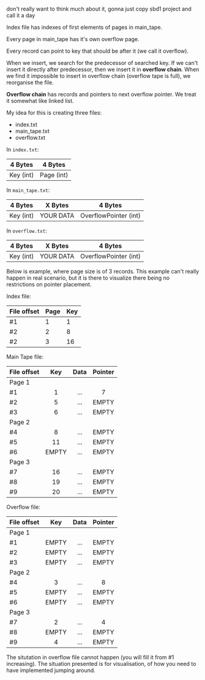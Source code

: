 don't really want to think much about it, gonna just copy sbd1 project
and call it a day

Index file has indexes of first elements of pages in main_tape.

Every page in main_tape has it's own overflow page.

Every record can point to key that should be after it
(we call it overflow).

When we insert, we search for the predecessor of searched key.
If we can't insert it directly after predecessor, then we insert it in **overflow chain**.
When we find it impossible to insert in overflow chain (overflow tape is full), we reorganise the file.

**Overflow chain** has records and pointers to next overflow pointer. We treat it somewhat like linked list.


My idea for this is creating three files:
- index.txt
- main_tape.txt
- overflow.txt

In `index.txt`:

| 4 Bytes | 4 Bytes |
| :-: | :-: |
| Key (int) | Page (int) |

In `main_tape.txt`:

| 4 Bytes | X Bytes | 4 Bytes |
| :-: | :-: | :-: |
| Key (int) | YOUR DATA | OverflowPointer (int) |

In `overflow.txt`:

| 4 Bytes | X Bytes | 4 Bytes |
| :-: | :-: | :-: |
| Key (int) | YOUR DATA | OverflowPointer (int) |

Below is example, where page size is of 3 records. This example can't really happen
in real scenario, but it is there to visualize there being no restrictions
on pointer placement.

Index file:

| File offset | Page | Key |
|-------------|------|-----|
| #1          | 1    | 1   |
| #2          | 2    | 8   |
| #2          | 3    | 16   |


Main Tape file:

| File offset | Key | Data | Pointer |
|-------------|:---:|:----:|:-------:|
| Page 1      |     |      |         |
| #1           |  1  |  ... |   7      |
| #2           |  5  |  ... |  EMPTY       |
| #3           |  6  |  ... |    EMPTY     |
| Page 2      |     |      |         |
| #4           | 8   | ...  |  EMPTY       |
| #5           | 11  | ...  |   EMPTY      |
| #6           | EMPTY  | ...  |    EMPTY     |
| Page 3      |     |      |         |
| #7           | 16   | ...  |    EMPTY     |
| #8           | 19  | ...  |  EMPTY       |
| #9           | 20  | ...  |    EMPTY     |

Overflow file:

| File offset | Key | Data | Pointer |
|-------------|:---:|:----:|:-------:|
| Page 1      |     |      |         |
| #1           |  EMPTY  |  ... |    EMPTY     |
| #2           |  EMPTY  |  ... |   EMPTY      |
| #3           |  EMPTY  |  ... |   EMPTY      |
| Page 2      |     |      |         |
| #4           | 3   | ...  |    8     |
| #5           | EMPTY  | ...  |  EMPTY       |
| #6           | EMPTY  | ...  |     EMPTY    |
| Page 3      |     |      |         |
| #7           | 2   | ...  |   4      |
| #8           | EMPTY  | ...  |   EMPTY      |
| #9           | 4  | ...  |    EMPTY     |

The situtation in overflow file cannot happen (you will fill it from #1 increasing). The situation presented is for visualisation, of how you need to have implemented jumping around.